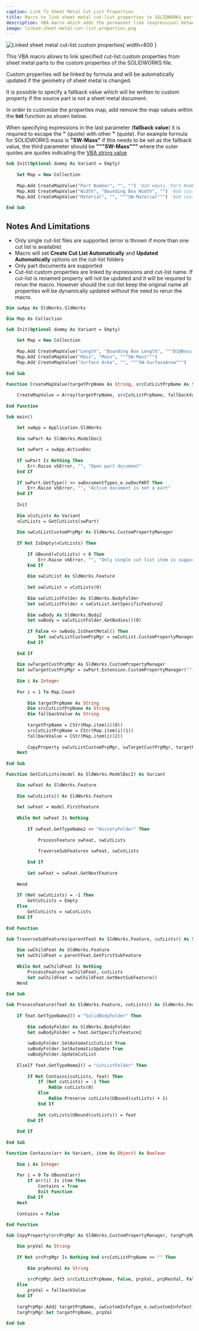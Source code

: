 ```yaml
---
caption: Link To Sheet Metal Cut List Properties
title: Macro to link sheet metal cut-list properties to SOLIDWORKS part custom properties
description: VBA macro which adds the permanent link (expression) between specified sheet metal cut list properties and file custom properties with an optional fallback value
image: linked-sheet-metal-cut-list-properties.png
---
```

![Linked sheet metal cut-list custom properties](linked-sheet-metal-cut-list-properties.png){ width=800 }

This VBA macro allows to link specified cut-list custom properties from sheet metal parts to the custom properties of the SOLIDWORKS file.

Custom properties will be linked by formula and will be automatically updated if the geometry of sheet metal is changed.

It is possible to specify a fallback value which will be written to custom property if the source part is not a sheet metal document.

In order to customize the properties map, add remove the map values within the **Init** function as shown below.

When specifying expressions in the last parameter (**fallback value**) it is required to escape the **"** (quote) with other **"** (quote). For example formula for SOLIDWORKS mass is **"SW-Mass"** if this needs to be set as the fallback value, the third parameter should be **"""SW-Mass"""** where the outer quotes are quotes indicating the [VBA string value](/docs/codestack/visual-basic/variables/standard-types#string)

~~~ vb
Sub Init(Optional dummy As Variant = Empty)
    
    Set Map = New Collection
    
    Map.Add CreateMapValue("Part Number", "", "") 'Add empty 'Part Number' custom property
    Map.Add CreateMapValue("Width", "Bounding Box Width", "") 'Add custom property 'Width' from the 'Bounding Box Width' of the sheet metal or empty if not sheet metal part
    Map.Add CreateMapValue("Material", "", """SW-Material""") 'Add custom property 'Material' and set to the 'SW-Material' formula regardless if this is a sheet metal part or not
        
End Sub
~~~

## Notes And Limitations

* Only single cut-list files are supported (error is thrown if more than one cut list is available)
* Macro will set **Create Cut List Automatically** and **Updated Automatically** options on the cut-list folders
* Only part documents are supported
* Cut-list custom properties are linked by expressions and cut-list name. If cut-list is renamed property will not be updated and it will be required to rerun the macro. However should the cut-list keep the original name all properties will be dynamically updated without the need to rerun the macro.

~~~ vb
Dim swApp As SldWorks.SldWorks

Dim Map As Collection

Sub Init(Optional dummy As Variant = Empty)
    
    Set Map = New Collection
    
    Map.Add CreateMapValue("Length", "Bounding Box Length", """D1@Boss-Extrude1""")
    Map.Add CreateMapValue("Mass", "Mass", """SW-Mass""")
    Map.Add CreateMapValue("Surface Area", "", """SW-SurfaceArea""")
        
End Sub

Function CreateMapValue(targetPrpName As String, srcCutListPrpName As String, Optional fallbackValue As String = "") As Variant
    
    CreateMapValue = Array(targetPrpName, srcCutListPrpName, fallbackValue)
    
End Function

Sub main()

    Set swApp = Application.SldWorks
    
    Dim swPart As SldWorks.ModelDoc2
    
    Set swPart = swApp.ActiveDoc
    
    If swPart Is Nothing Then
        Err.Raise vbError, "", "Open part document"
    End If
    
    If swPart.GetType() <> swDocumentTypes_e.swDocPART Then
        Err.Raise vbError, "", "Active document is not a part"
    End If
    
    Init
    
    Dim vCutLists As Variant
    vCutLists = GetCutLists(swPart)
    
    Dim swCutListCustomPrpMgr As SldWorks.CustomPropertyManager
    
    If Not IsEmpty(vCutLists) Then
        
        If UBound(vCutLists) > 0 Then
            Err.Raise vbError, "", "Only single cut list item is supported"
        End If
        
        Dim swCutList As SldWorks.Feature
        
        Set swCutList = vCutLists(0)
        
        Dim swCutListFolder As SldWorks.BodyFolder
        Set swCutListFolder = swCutList.GetSpecificFeature2
        
        Dim swBody As SldWorks.Body2
        Set swBody = swCutListFolder.GetBodies()(0)
        
        If False <> swBody.IsSheetMetal() Then
            Set swCutListCustomPrpMgr = swCutList.CustomPropertyManager
        End If
        
    End If
    
    Dim swTargetCustPrpMgr As SldWorks.CustomPropertyManager
    Set swTargetCustPrpMgr = swPart.Extension.CustomPropertyManager("")
    
    Dim i As Integer
    
    For i = 1 To Map.Count
    
        Dim targetPrpName As String
        Dim srcCutListPrpName As String
        Dim fallbackValue As String
        
        targetPrpName = CStr(Map.item(i)(0))
        srcCutListPrpName = CStr(Map.item(i)(1))
        fallbackValue = CStr(Map.item(i)(2))
        
        CopyProperty swCutListCustomPrpMgr, swTargetCustPrpMgr, targetPrpName, srcCutListPrpName, fallbackValue
    Next
    
End Sub

Function GetCutLists(model As SldWorks.ModelDoc2) As Variant

    Dim swFeat As SldWorks.Feature
    
    Dim swCutLists() As SldWorks.Feature
    
    Set swFeat = model.FirstFeature
    
    While Not swFeat Is Nothing
        
        If swFeat.GetTypeName2 <> "HistoryFolder" Then
        
            ProcessFeature swFeat, swCutLists
            
            TraverseSubFeatures swFeat, swCutLists
        
        End If
        
        Set swFeat = swFeat.GetNextFeature
        
    Wend
    
    If (Not swCutLists) = -1 Then
        GetCutLists = Empty
    Else
        GetCutLists = swCutLists
    End If
    
End Function

Sub TraverseSubFeatures(parentFeat As SldWorks.Feature, cutLists() As SldWorks.Feature)
    
    Dim swChildFeat As SldWorks.Feature
    Set swChildFeat = parentFeat.GetFirstSubFeature
    
    While Not swChildFeat Is Nothing
        ProcessFeature swChildFeat, cutLists
        Set swChildFeat = swChildFeat.GetNextSubFeature()
    Wend
    
End Sub

Sub ProcessFeature(feat As SldWorks.Feature, cutLists() As SldWorks.Feature)
    
    If feat.GetTypeName2() = "SolidBodyFolder" Then
        
        Dim swBodyFolder As SldWorks.BodyFolder
        Set swBodyFolder = feat.GetSpecificFeature2
        
        swBodyFolder.SetAutomaticCutList True
        swBodyFolder.SetAutomaticUpdate True
        swBodyFolder.UpdateCutList
        
    ElseIf feat.GetTypeName2() = "CutListFolder" Then
        
        If Not Contains(cutLists, feat) Then
            If (Not cutLists) = -1 Then
                ReDim cutLists(0)
            Else
                ReDim Preserve cutLists(UBound(cutLists) + 1)
            End If
            
            Set cutLists(UBound(cutLists)) = feat
        End If
        
    End If
    
End Sub

Function Contains(arr As Variant, item As Object) As Boolean
    
    Dim i As Integer
    
    For i = 0 To UBound(arr)
        If arr(i) Is item Then
            Contains = True
            Exit Function
        End If
    Next
    
    Contains = False
    
End Function

Sub CopyProperty(srcPrpMgr As SldWorks.CustomPropertyManager, targPrpMgr As SldWorks.CustomPropertyManager, targetPrpName As String, srcCutListPrpName As String, fallbackValue As String)

    Dim prpVal As String
    
    If Not srcPrpMgr Is Nothing And srcCutListPrpName <> "" Then
    
        Dim prpResVal As String
                    
        srcPrpMgr.Get5 srcCutListPrpName, False, prpVal, prpResVal, False
    Else
        prpVal = fallbackValue
    End If
    
    targPrpMgr.Add2 targetPrpName, swCustomInfoType_e.swCustomInfoText, prpVal
    targPrpMgr.Set targetPrpName, prpVal
    
End Sub
~~~

